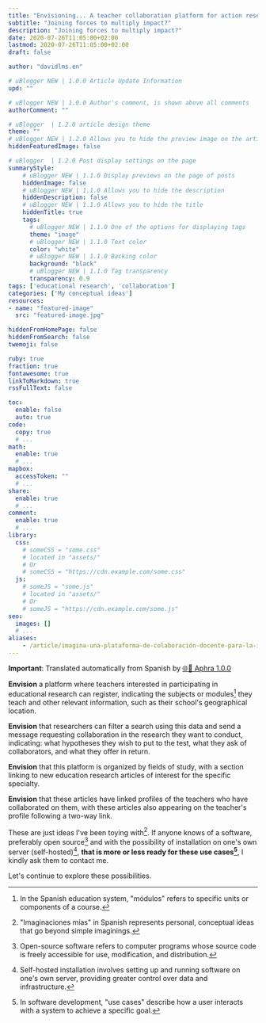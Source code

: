 ```yaml
---
title: "Envisioning... A teacher collaboration platform for action research"
subtitle: "Joining forces to multiply impact?"
description: "Joining forces to multiply impact?"
date: 2020-07-26T11:05:00+02:00
lastmod: 2020-07-26T11:05:00+02:00
draft: false

author: "davidlms.en"

# uBlogger NEW | 1.0.0 Article Update Information
upd: ""

# uBlogger NEW | 1.0.0 Author's comment, is shown above all comments
authorComment: ""

# uBlogger  | 1.2.0 article design theme
theme: ""
# uBlogger NEW | 1.2.0 Allows you to hide the preview image on the article page
hiddenFeaturedImage: false

# uBlogger  | 1.2.0 Post display settings on the page
summaryStyle:
    # uBlogger NEW | 1.1.0 Display previews on the page of posts
    hiddenImage: false
    # uBlogger NEW | 1.1.0 Allows you to hide the description
    hiddenDescription: false
    # uBlogger NEW | 1.1.0 Allows you to hide the title
    hiddenTitle: true
    tags:
      # uBlogger NEW | 1.1.0 One of the options for displaying tags
      theme: "image"
      # uBlogger NEW | 1.1.0 Text color
      color: "white"
      # uBlogger NEW | 1.1.0 Backing color
      background: "black"
      # uBlogger NEW | 1.1.0 Tag transparency
      transparency: 0.9
tags: ['educational research', 'collaboration']
categories: ['My conceptual ideas']
resources:
- name: "featured-image"
  src: "featured-image.jpg"

hiddenFromHomePage: false
hiddenFromSearch: false
twemoji: false

ruby: true
fraction: true
fontawesome: true
linkToMarkdown: true
rssFullText: false

toc:
  enable: false
  auto: true
code:
  copy: true
  # ...
math:
  enable: true
  # ...
mapbox:
  accessToken: ""
  # ...
share:
  enable: true
  # ...
comment:
  enable: true
  # ...
library:
  css:
    # someCSS = "some.css"
    # located in "assets/"
    # Or
    # someCSS = "https://cdn.example.com/some.css"
  js:
    # someJS = "some.js"
    # located in "assets/"
    # Or
    # someJS = "https://cdn.example.com/some.js"
seo:
  images: []
  # ...
aliases:
    - /article/imagina-una-plataforma-de-colaboración-docente-para-la-investigación-acción/
---
```


**Important**: Translated automatically from Spanish by [🌐💬 Aphra 1.0.0](https://github.com/DavidLMS/aphra)

**Envision** a platform where teachers interested in participating in educational research can register, indicating the subjects or modules[^1] they teach and other relevant information, such as their school's geographical location.

**Envision** that researchers can filter a search using this data and send a message requesting collaboration in the research they want to conduct, indicating: what hypotheses they wish to put to the test, what they ask of collaborators, and what they offer in return.

**Envision** that this platform is organized by fields of study, with a section linking to new education research articles of interest for the specific specialty.

**Envision** that these articles have linked profiles of the teachers who have collaborated on them, with these articles also appearing on the teacher's profile following a two-way link.

These are just ideas I've been toying with[^2]. If anyone knows of a software, preferably open source[^3] and with the possibility of installation on one's own server (self-hosted)[^4], **that is more or less ready for these use cases[^5]**, I kindly ask them to contact me.

Let's continue to explore these possibilities.

[^1]: In the Spanish education system, "módulos" refers to specific units or components of a course.

[^2]: "Imaginaciones mías" in Spanish represents personal, conceptual ideas that go beyond simple imaginings.

[^3]: Open-source software refers to computer programs whose source code is freely accessible for use, modification, and distribution.

[^4]: Self-hosted installation involves setting up and running software on one's own server, providing greater control over data and infrastructure.

[^5]: In software development, "use cases" describe how a user interacts with a system to achieve a specific goal.